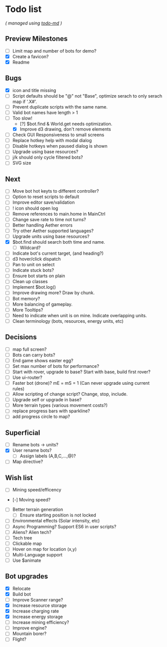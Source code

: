 # Todo list

_\( managed using [todo-md](https://github.com/Hypercubed/todo-md) \)_

## Preview Milestones
- [ ] Limit map and number of bots for demo?
- [x] Create a favicon?
- [x] Readme

## Bugs
- [x] icon and title missing
- [ ] Script defaults should be "@" not "Base", optimize serach to only serach map if '.X#'.
- [ ] Prevent duplicate scripts with the same name.
- [ ] Valid bot names have length > 1
- [ ] Too slow!
  - [?] $bot.find & World.get needs optimization.
  - [x] Improve d3 drawing, don't remove elements
- [  ] Check GUI Responsiveness to small screens
- [ ] Replace hotkey help with modal dialog
- [ ] Disable hotkeys when paused dialog is shown
- [ ] Upgrade using base resources?
- [ ] j/k should only cycle filtered bots?
- [ ] SVG size

## Next
- [ ] Move bot hot keyts to different controller?
- [ ] Option to reset scripts to default
- [ ] Improve editor save/validation
- [ ] ! icon should open log
- [ ] Remove references to main.home in MainCtrl
- [ ] Change save rate to time not turns?
- [ ] Better handling Aether errors
- [ ] Try other Aether supported languages?
- [ ] Upgrade units using base resources?
- [x] $bot.find should search both time and name.
  - [ ] Wildcard?
- [ ] Indicate bot's current target, (and heading?)
- [ ] d3 hover/click dispatch
- [ ] Pan to unit on select
- [ ] Indicate stuck bots?
- [ ] Ensure bot starts on plain
- [ ] Clean up classes
- [ ] Implement $bot.log()
- [ ] Improve drawing more?  Draw by chunk.
- [ ] Bot memory?
- [ ] More balancing of gameplay.
- [ ] More Tooltips?
- [ ] Need to indicate when unit is on mine.  Indicate overlapping units.
- [ ] Clean terminology (bots, resources, energy units, etc)

## Decisions
- [ ] map full screen?
- [ ] Bots can carry bots?
- [ ] End game shows easter egg?
- [ ] Set max number of bots for performance?
- [ ] Start with rover, upgrade to base?  Start with base, build first rover?
- [ ] Use ui-router?
- [ ] Faster bot (drone)? mE = mS = 1 (Can never upgrade using current rules)
- [ ] Allow scripting of change script?  Change, stop, include.
- [ ] Upgrade self or upgrade in base?
- [ ] More terrain types (various movement costs?)
- [ ] replace progress bars with sparkline?
- [ ] add progress circle to map?

## Superficial
- [ ] Rename bots -> units?
- [x] User rename bots?
  - [ ] Assign labels (A,B,C,...,@)?
- [ ] Map directive?

## Wish list
- [ ] Mining speed/efficency
- [-] Moving speed?
- [ ] Better terrain generation
  - [ ] Ensure starting position is not locked
- [ ] Environmental effects (Solar intensity, etc)
- [ ] Async Programming?  Support ES6 in user scripts?
- [ ] Aliens?  Alien tech?
- [ ] Tech tree
- [ ] Clickable map
- [ ] Hover on map for location (x,y)
- [ ] Multi-Language support
- [ ] Use $animate

## Bot upgrades
- [x] Relocate
- [x] Build bot
- [ ] Improve Scanner range?
- [x] Increase resource storage
- [x] Increase charging rate
- [x] Increase energy storage
- [ ] Increase mining efficiency?
- [ ] Improve engine?
- [ ] Mountain borer?
- [ ] Flight?
